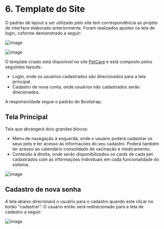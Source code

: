 # 6. Template do Site

O padrão de layout a ser utilizado pelo site tem correspondência ao projeto de interface elaborado anteriormente. Foram realizados ajustes na tela de login, coforme demonstrado a seguir:

![image](https://user-images.githubusercontent.com/78277341/138707555-bb104e3d-3b1c-428a-a719-7dd7a75f1bff.png)

![image](https://user-images.githubusercontent.com/78277341/138603706-07e796f4-27fd-43a1-ba55-41ca7d3c8a0d.png)



O template criado está disponível no site [PetCare](https://petcare-0001.netlify.app/) e está composto pelos seguintes layouts:  

- Login, onde os usuários cadastrados são direcionados para a tela principal. 
- Cadastro de nova conta, onde usuários não cadastrados serão direcionados.   

A responsividade segue o padrão do Bootstrap. 


## Tela Principal 

Tela que abrangerá dois grandes blocos: 

- Menu de navegação à esquerda, onde o usuário poderá cadastrar os seus pets e ter acesso às informações do seu cadastro. Poderá também ter acesso ao calendário consolidado de vacinação e medicamento; 
- Conteúdo à direita, onde serão disponibilizados os cards de cada pet cadastrados com as informações individuais em cada funcionalidade do sistema. 
 
![image](https://user-images.githubusercontent.com/78277341/138602846-e0b008dd-74b4-42a1-a934-c5d0190b051e.png)


 ## Cadastro de nova senha 

A tela abaixo direcionará o usuário para o cadastro quando este clicar no botão "cadastrar". O usuário então será  redirecionado para a tela de cadastro a seguir:

![image](https://user-images.githubusercontent.com/78277341/138602910-17800c47-3104-441b-9d14-08825e96ddef.png)


